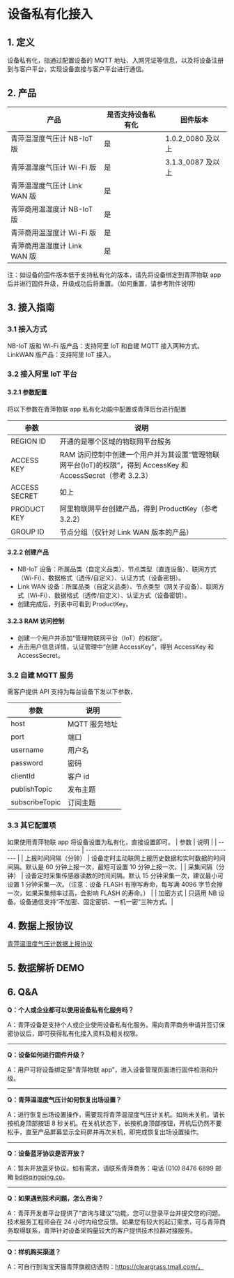 # 设备私有化接入
## 1. 定义
设备私有化，指通过配置设备的 MQTT 地址、入网凭证等信息，以及将设备注册到与客户平台，实现设备直接与客户平台进行通信。

## 2. 产品

| 产品                          | 是否支持设备私有化      | 固件版本                         |
| ---------------------------- | -------------------- | ------------------------------- |
| 青萍温湿度气压计 NB-IoT 版      | 是                    | 1.0.2_0080 及以上                |
| 青萍温湿度气压计 Wi-Fi 版       | 是                    | 3.1.3_0087 及以上                |
| 青萍温湿度气压计 Link WAN 版    | 是                    |                                 |
| 青萍商用温湿度计 NB-IoT 版      | 是                    |                                 |
| 青萍商用温湿度计 Wi-Fi 版       | 是                    |                                 |
| 青萍商用温湿度计 Link WAN 版    | 是                    |                                 |

注：如设备的固件版本低于支持私有化的版本，请先将设备绑定到青萍物联 app 后并进行固件升级，升级成功后将重置。（如何重置，请参考附件说明）

## 3. 接入指南

### 3.1 接入方式
NB-IoT 版和 Wi-Fi 版产品：支持阿里 IoT 和自建 MQTT 接入两种方式。
LinkWAN 版产品：支持阿里 IoT 接入。

### 3.2 接入阿里 IoT 平台

#### 3.2.1 参数配置
将以下参数在青萍物联 app 私有化功能中配置或青萍后台进行配置

| 参数                          | 说明                                                   |
| ---------------------------- | ----------------------------------------------------- |
| REGION ID                    | 开通的是哪个区域的物联网平台服务                           |
| ACCESS KEY                   | RAM 访问控制中创建一个用户并为其设置“管理物联网平台(IoT)的权限”，得到 AccessKey 和 AccessSecret（参考 3.2.3）        |
| ACCESS SECRET                | 如上                                                   |
| PRODUCT KEY                  | 阿里物联网平台创建产品，得到 ProductKey（参考 3.2.2）       |
| GROUP ID                     | 节点分组（仅针对 Link WAN 版本的产品）                     |

#### 3.2.2 创建产品
  - NB-IoT 设备：所属品类（自定义品类）、节点类型（直连设备）、联网方式（Wi-Fi）、数据格式（透传/自定义）、认证方式（设备密钥）。
  - Link WAN 设备：所属品类（自定义品类）、节点类型（网关子设备）、联网方式（Wi-Fi）、数据格式（透传/自定义）、认证方式（设备密钥）。
  - 创建完成后，列表中可看到 ProductKey。

#### 3.2.3 RAM 访问控制  
  - 创建一个用户并添加“管理物联网平台（IoT）的权限”。  
  - 点击用户信息详情，认证管理中“创建 AccessKey”，得到 AccessKey 和 AccessSecret。
  
### 3.2 自建 MQTT 服务
需客户提供 API 支持为每台设备下发以下参数，

| 参数                          | 说明                                                   |
| ---------------------------- | ----------------------------------------------------- |
| host                         | MQTT 服务地址                                           |
| port                         | 端口                                                   |
| username                     | 用户名                                                 |
| password                     | 密码                                                   |
| clientId                     | 客户 id                                                |
| publishTopic                 | 发布主题                                                |
| subscribeTopic               | 订阅主题                                                |


### 3.3 其它配置项
如果使用青萍物联 app 将设备设置为私有化，直接设置即可。
| 参数                          | 说明                                                   |
| ---------------------------- | ----------------------------------------------------- |
| 上报时间间隔（分钟）            | 设备定时主动联网上报历史数据和实时数据的时间间隔。默认是 60 分钟上报一次，最短可设置 10 分钟上报一次。|
| 采集间隔（分钟）                | 设备定时采集传感器读数的时间间隔。默认 15 分钟采集一次，建议最小可设置 1 分钟采集一次。（注意：设备 FLASH 有擦写寿命，每写满 4096 字节会擦一次，如果采集频率过高，会影响 FLASH 的寿命。）                                                   |
| 加密方式                      | 只适用 NB 设备。设备通信支持“不加密、固定密钥、一机一密”三种方式。|


## 4. 数据上报协议
[青萍温湿度气压计数据上报协议](https://qingping.feishu.cn/docs/doccnsQEUKIl4ySLumxSqYktH4d)


## 5. 数据解析 DEMO

## 6. Q&A
  **Q：个人或企业都可以使用设备私有化服务吗？**
  
  A：青萍设备是支持个人或企业使用设备私有化服务。需向青萍商务申请并签订保密协议后，即可获得私有化接入资料及相关权限。

----

  **Q：设备如何进行固件升级？**
  
  A：用户可将设备绑定至“青萍物联 app”，进入设备管理页面进行固件检测和升级。

----

  **Q：青萍温湿度气压计如何恢复出场设置？**
  
  A：进行恢复出场设置操作，需要现将青萍温湿度气压计关机。如尚未关机，请长按机身顶部按钮 8 秒关机。在关机状态下，长按机身顶部按钮，开机后仍然不要松手，直至产品屏幕显示全码屏并再次关机，即完成恢复出场设置操作。

----

  **Q：设备蓝牙协议是否开放？**
  
  A：暂未开放蓝牙协议。如有需求，请联系青萍商务：电话 (010) 8476 6899   邮箱 bd@qingping.co。

----

  **Q：如果遇到技术问题，怎么咨询？**
  
  A：青萍开发者平台提供了“咨询与建议”功能，您可以登录平台并提交您的问题。技术服务工程师会在 24 小时内给您反馈。如果您有较大的起订需求，可与青萍商务取得联系，青萍针对设备采购量较大的客户提供技术拉群对接服务。

----
  **Q：样机购买渠道？**
  
  A：可自行到淘宝天猫青萍旗舰店选购：https://cleargrass.tmall.com/。
